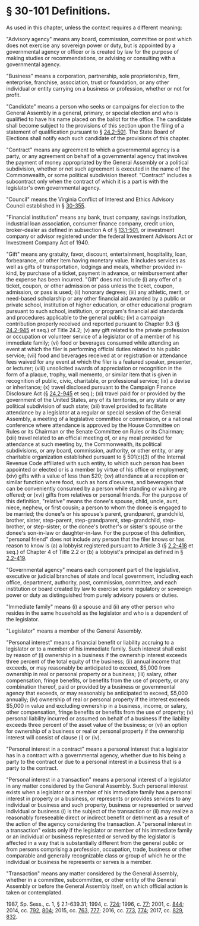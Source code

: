 # § 30-101 Definitions.

<p>As used in this chapter, unless the context requires a different meaning:</p><p>"Advisory agency" means any board, commission, committee or post which does not exercise any sovereign power or duty, but is appointed by a governmental agency or officer or is created by law for the purpose of making studies or recommendations, or advising or consulting with a governmental agency.</p><p>"Business" means a corporation, partnership, sole proprietorship, firm, enterprise, franchise, association, trust or foundation, or any other individual or entity carrying on a business or profession, whether or not for profit.</p><p>"Candidate" means a person who seeks or campaigns for election to the General Assembly in a general, primary, or special election and who is qualified to have his name placed on the ballot for the office. The candidate shall become subject to the provisions of this section upon the filing of a statement of qualification pursuant to § <a href='http://law.lis.virginia.gov/vacode/24.2-501/'>24.2-501</a>. The State Board of Elections shall notify each such candidate of the provisions of this chapter.</p><p>"Contract" means any agreement to which a governmental agency is a party, or any agreement on behalf of a governmental agency that involves the payment of money appropriated by the General Assembly or a political subdivision, whether or not such agreement is executed in the name of the Commonwealth, or some political subdivision thereof. "Contract" includes a subcontract only when the contract of which it is a part is with the legislator's own governmental agency.</p><p>"Council" means the Virginia Conflict of Interest and Ethics Advisory Council established in § <a href='http://law.lis.virginia.gov/vacode/30-355/'>30-355</a>.</p><p>"Financial institution" means any bank, trust company, savings institution, industrial loan association, consumer finance company, credit union, broker-dealer as defined in subsection A of § <a href='http://law.lis.virginia.gov/vacode/13.1-501/'>13.1-501</a>, or investment company or advisor registered under the federal Investment Advisors Act or Investment Company Act of 1940.</p><p>"Gift" means any gratuity, favor, discount, entertainment, hospitality, loan, forbearance, or other item having monetary value. It includes services as well as gifts of transportation, lodgings and meals, whether provided in-kind, by purchase of a ticket, payment in advance, or reimbursement after the expense has been incurred. "Gift" does not include (i) any offer of a ticket, coupon, or other admission or pass unless the ticket, coupon, admission, or pass is used; (ii) honorary degrees; (iii) any athletic, merit, or need-based scholarship or any other financial aid awarded by a public or private school, institution of higher education, or other educational program pursuant to such school, institution, or program's financial aid standards and procedures applicable to the general public; (iv) a campaign contribution properly received and reported pursuant to Chapter 9.3 (§ <a href='http://law.lis.virginia.gov/vacode/24.2-945/'>24.2-945</a> et seq.) of Title 24.2; (v) any gift related to the private profession or occupation or volunteer service of a legislator or of a member of his immediate family; (vi) food or beverages consumed while attending an event at which the filer is performing official duties related to his public service; (vii) food and beverages received at or registration or attendance fees waived for any event at which the filer is a featured speaker, presenter, or lecturer; (viii) unsolicited awards of appreciation or recognition in the form of a plaque, trophy, wall memento, or similar item that is given in recognition of public, civic, charitable, or professional service; (ix) a devise or inheritance; (x) travel disclosed pursuant to the Campaign Finance Disclosure Act (§ <a href='http://law.lis.virginia.gov/vacode/24.2-945/'>24.2-945</a> et seq.); (xi) travel paid for or provided by the government of the United States, any of its territories, or any state or any political subdivision of such state; (xii) travel provided to facilitate attendance by a legislator at a regular or special session of the General Assembly, a meeting of a legislative committee or commission, or a national conference where attendance is approved by the House Committee on Rules or its Chairman or the Senate Committee on Rules or its Chairman; (xiii) travel related to an official meeting of, or any meal provided for attendance at such meeting by, the Commonwealth, its political subdivisions, or any board, commission, authority, or other entity, or any charitable organization established pursuant to § 501(c)(3) of the Internal Revenue Code affiliated with such entity, to which such person has been appointed or elected or is a member by virtue of his office or employment; (xiv) gifts with a value of less than $20; (xv) attendance at a reception or similar function where food, such as hors d'oeuvres, and beverages that can be conveniently consumed by a person while standing or walking are offered; or (xvi) gifts from relatives or personal friends. For the purpose of this definition, "relative" means the donee's spouse, child, uncle, aunt, niece, nephew, or first cousin; a person to whom the donee is engaged to be married; the donee's or his spouse's parent, grandparent, grandchild, brother, sister, step-parent, step-grandparent, step-grandchild, step-brother, or step-sister; or the donee's brother's or sister's spouse or the donee's son-in-law or daughter-in-law. For the purpose of this definition, "personal friend" does not include any person that the filer knows or has reason to know is (a) a lobbyist registered pursuant to Article 3 (§ <a href='http://law.lis.virginia.gov/vacode/2.2-418/'>2.2-418</a> et seq.) of Chapter 4 of Title 2.2 or (b) a lobbyist's principal as defined in § <a href='http://law.lis.virginia.gov/vacode/2.2-419/'>2.2-419</a>.</p><p>"Governmental agency" means each component part of the legislative, executive or judicial branches of state and local government, including each office, department, authority, post, commission, committee, and each institution or board created by law to exercise some regulatory or sovereign power or duty as distinguished from purely advisory powers or duties.</p><p>"Immediate family" means (i) a spouse and (ii) any other person who resides in the same household as the legislator and who is a dependent of the legislator.</p><p>"Legislator" means a member of the General Assembly.</p><p>"Personal interest" means a financial benefit or liability accruing to a legislator or to a member of his immediate family. Such interest shall exist by reason of (i) ownership in a business if the ownership interest exceeds three percent of the total equity of the business; (ii) annual income that exceeds, or may reasonably be anticipated to exceed, $5,000 from ownership in real or personal property or a business; (iii) salary, other compensation, fringe benefits, or benefits from the use of property, or any combination thereof, paid or provided by a business or governmental agency that exceeds, or may reasonably be anticipated to exceed, $5,000 annually; (iv) ownership of real or personal property if the interest exceeds $5,000 in value and excluding ownership in a business, income, or salary, other compensation, fringe benefits or benefits from the use of property; (v) personal liability incurred or assumed on behalf of a business if the liability exceeds three percent of the asset value of the business; or (vi) an option for ownership of a business or real or personal property if the ownership interest will consist of clause (i) or (iv).</p><p>"Personal interest in a contract" means a personal interest that a legislator has in a contract with a governmental agency, whether due to his being a party to the contract or due to a personal interest in a business that is a party to the contract.</p><p>"Personal interest in a transaction" means a personal interest of a legislator in any matter considered by the General Assembly. Such personal interest exists when a legislator or a member of his immediate family has a personal interest in property or a business, or represents or provides services to any individual or business and such property, business or represented or served individual or business (i) is the subject of the transaction or (ii) may realize a reasonably foreseeable direct or indirect benefit or detriment as a result of the action of the agency considering the transaction. A "personal interest in a transaction" exists only if the legislator or member of his immediate family or an individual or business represented or served by the legislator is affected in a way that is substantially different from the general public or from persons comprising a profession, occupation, trade, business or other comparable and generally recognizable class or group of which he or the individual or business he represents or serves is a member.</p><p>"Transaction" means any matter considered by the General Assembly, whether in a committee, subcommittee, or other entity of the General Assembly or before the General Assembly itself, on which official action is taken or contemplated.</p><p>1987, Sp. Sess., c. 1, § 2.1-639.31; 1994, c. <a href='http://lis.virginia.gov/cgi-bin/legp604.exe?941+ful+CHAP0724'>724</a>; 1996, c. <a href='http://lis.virginia.gov/cgi-bin/legp604.exe?961+ful+CHAP0077'>77</a>; 2001, c. <a href='http://lis.virginia.gov/cgi-bin/legp604.exe?011+ful+CHAP0844'>844</a>; 2014, cc. <a href='http://lis.virginia.gov/cgi-bin/legp604.exe?141+ful+CHAP0792'>792</a>, <a href='http://lis.virginia.gov/cgi-bin/legp604.exe?141+ful+CHAP0804'>804</a>; 2015, cc. <a href='http://lis.virginia.gov/cgi-bin/legp604.exe?151+ful+CHAP0763'>763</a>, <a href='http://lis.virginia.gov/cgi-bin/legp604.exe?151+ful+CHAP0777'>777</a>; 2016, cc. <a href='http://lis.virginia.gov/cgi-bin/legp604.exe?161+ful+CHAP0773'>773</a>, <a href='http://lis.virginia.gov/cgi-bin/legp604.exe?161+ful+CHAP0774'>774</a>; 2017, cc. <a href='http://lis.virginia.gov/cgi-bin/legp604.exe?171+ful+CHAP0829'>829</a>, <a href='http://lis.virginia.gov/cgi-bin/legp604.exe?171+ful+CHAP0832'>832</a>.</p>